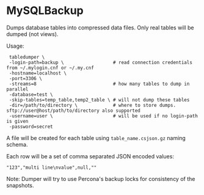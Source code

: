# MySQLBackup

Dumps database tables into compressed data files. Only real tables will be dumped (not views).

Usage:
```
 tabledumper \
 -login-path=backup \                  # read connection credentials from ~/.mylogin.cnf or ~/.my.cnf
 -hostname=localhost \
 -port=3306 \
 -streams=8                            # how many tables to dump in parallel
 -database=test \
 -skip-tables=temp_table,temp2_table \ # will not dump these tables
 -dir=/path/to/directory \             # where to store dumps. sftp://user@host/path/to/directory also supported
 -username=user \                      # will be used if no login-path is given
 -password=secret
```
A file will be created for each table using `table_name.csjson.gz` naming schema.

Each row will be a set of comma separated JSON encoded values:
```
"123","multi line\nvalue",null,""
```

Note: Dumper will try to use Percona's backup locks for consistency of the snapshots.
